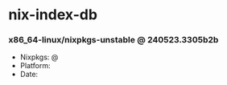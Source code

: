 # nix-index-db
### x86_64-linux/nixpkgs-unstable @ 240523.3305b2b
- Nixpkgs: @[](https://github.com/NixOS/nixpkgs/commit/3305b2b25e4ae4baee872346eae133cf6f611783)
- Platform: 
- Date: 
